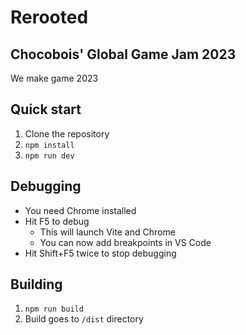 # Rerooted
## Chocobois' Global Game Jam 2023

We make game 2023

## Quick start

1. Clone the repository
2. `npm install`
3. `npm run dev`

## Debugging

* You need Chrome installed
* Hit F5 to debug
    * This will launch Vite and Chrome
    * You can now add breakpoints in VS Code
* Hit Shift+F5 twice to stop debugging
## Building

1. `npm run build`
2. Build goes to `/dist` directory